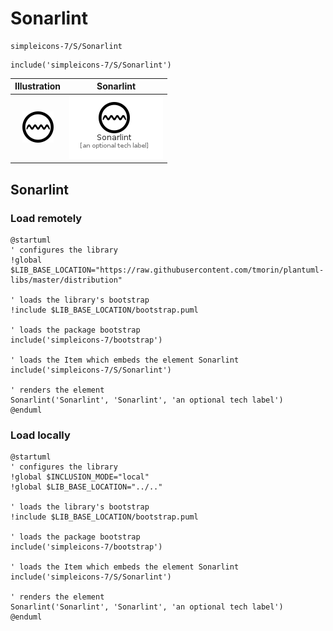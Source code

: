# Sonarlint


```text
simpleicons-7/S/Sonarlint
```

```text
include('simpleicons-7/S/Sonarlint')
```



| Illustration | Sonarlint |
| :---: | :---: |
| ![illustration for Illustration](../../simpleicons-7/S/Sonarlint.png) | ![illustration for Sonarlint](../../simpleicons-7/S/Sonarlint.Local.png) |




## Sonarlint

### Load remotely
```plantuml
@startuml
' configures the library
!global $LIB_BASE_LOCATION="https://raw.githubusercontent.com/tmorin/plantuml-libs/master/distribution"

' loads the library's bootstrap
!include $LIB_BASE_LOCATION/bootstrap.puml

' loads the package bootstrap
include('simpleicons-7/bootstrap')

' loads the Item which embeds the element Sonarlint
include('simpleicons-7/S/Sonarlint')

' renders the element
Sonarlint('Sonarlint', 'Sonarlint', 'an optional tech label')
@enduml
```

### Load locally
```plantuml
@startuml
' configures the library
!global $INCLUSION_MODE="local"
!global $LIB_BASE_LOCATION="../.."

' loads the library's bootstrap
!include $LIB_BASE_LOCATION/bootstrap.puml

' loads the package bootstrap
include('simpleicons-7/bootstrap')

' loads the Item which embeds the element Sonarlint
include('simpleicons-7/S/Sonarlint')

' renders the element
Sonarlint('Sonarlint', 'Sonarlint', 'an optional tech label')
@enduml
```

